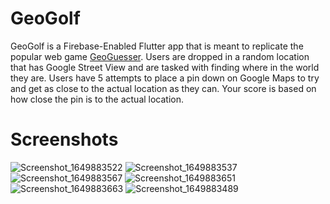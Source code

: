 # GeoGolf
GeoGolf is a Firebase-Enabled Flutter app that is meant to replicate the popular web game [GeoGuesser](https://www.geoguessr.com/).
Users are dropped in a random location that has Google Street View and are tasked with finding where in
the world they are. Users have 5 attempts to place a pin down on Google Maps to try and get as close to
the actual location as they can. Your score is based on how close the pin is to the actual location.

# Screenshots
![Screenshot_1649883522](https://user-images.githubusercontent.com/73316704/163271162-d2a7187a-d545-4e42-bb09-ce57dc40c221.png)
![Screenshot_1649883537](https://user-images.githubusercontent.com/73316704/163271193-6c85dfae-eb7c-480f-90de-50f793a2fed6.png)
![Screenshot_1649883567](https://user-images.githubusercontent.com/73316704/163271211-96788609-adce-4d7a-b568-24cfd3043025.png)
![Screenshot_1649883651](https://user-images.githubusercontent.com/73316704/163271224-3fa641ab-13db-4c15-91fc-87905d2d92d7.png)
![Screenshot_1649883663](https://user-images.githubusercontent.com/73316704/163271312-9a6b3421-21d4-4c44-9f8e-c81d9879b9ef.png)
![Screenshot_1649883489](https://user-images.githubusercontent.com/73316704/163271504-ba2c1cea-07e5-4b7a-84a8-962b43751018.png)

